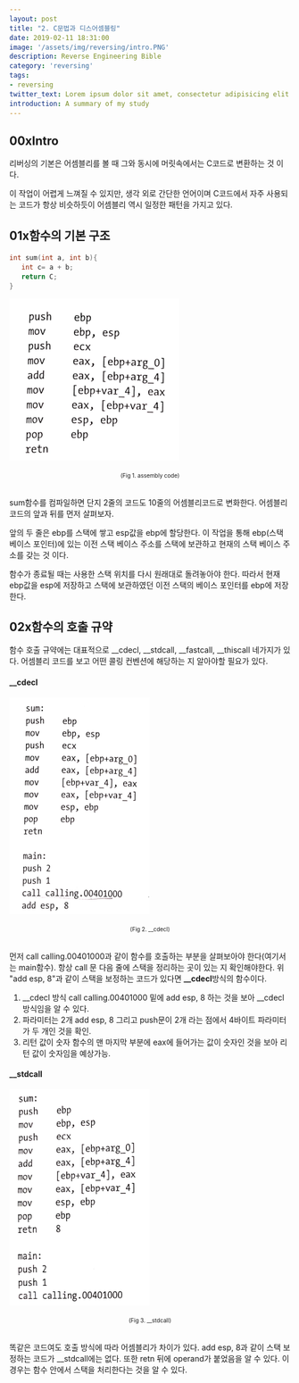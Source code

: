 ```yaml
---
layout: post
title: "2. C문법과 디스어셈블링"
date: 2019-02-11 18:31:00
image: '/assets/img/reversing/intro.PNG'
description: Reverse Engineering Bible
category: 'reversing'
tags:
- reversing
twitter_text: Lorem ipsum dolor sit amet, consectetur adipisicing elit.
introduction: A summary of my study
---
```


## 00xIntro

 리버싱의 기본은 어셈블리를 볼 때 그와 동시에 머릿속에서는 C코드로 변환하는 것 이다.

 이 작업이 어렵게 느껴질 수 있지만, 생각 외로 간단한 언어이며 C코드에서 자주 사용되는 코드가 항상 비슷하듯이 어셈블리 역시 일정한 패턴을 가지고 있다.

## 01x함수의 기본 구조

 ~~~c
 int sum(int a, int b){
    int c= a + b;
    return C;
 }
~~~
 ![problem](/assets/img/reversing/2/fig1.PNG "assembly code")
<center><font size="0.5em">(Fig 1. assembly code)</font></center><br>

 sum함수를 컴파일하면 단지 2줄의 코드도 10줄의 어셈블리코드로 변화한다. 어셈블리 코드의 앞과 뒤를 먼저 살펴보자.

 앞의 두 줄은 ebp를 스택에 쌓고 esp값을 ebp에 할당한다. 이 작업을 통해 ebp(스택 베이스 포인터)에 있는 이전 스택 베이스 주소를 스택에 보관하고 현재의 스택 베이스 주소를 갖는 것 이다.

 함수가 종료될 때는 사용한 스택 위치를 다시 원래대로 돌려놓아야 한다. 따라서 현재 ebp값을 esp에 저장하고 스택에 보관하였던 이전 스택의 베이스 포인터를 ebp에 저장한다.

## 02x함수의 호출 규약

함수 호출 규약에는 대표적으로 __cdecl, __stdcall, __fastcall, __thiscall 네가지가 있다. 어셈블리 코드를 보고 어떤 콜링 컨벤션에 해당하는 지 알아야할 필요가 있다.

#### __cdecl

![problem](/assets/img/reversing/2/fig2.PNG "assembly code")
<center><font size="0.5em">(Fig 2. __cdecl)</font></center><br>

먼저 call calling.00401000과 같이 함수를 호출하는 부분을 살펴보아야 한다(여기서는 main함수). 항상 call 문 다음 줄에 스택을 정리하는 곳이 있는 지 확인해야한다. 위 "add esp, 8"과 같이 스택을 보정하는 코드가 있다면 **__cdecl**방식의 함수이다.

1. __cdecl 방식
    call calling.00401000 밑에 add esp, 8 하는 것을 보아 __cdecl방식임을 알 수 있다.
2. 파라미터는 2개
    add esp, 8 그리고 push문이 2개 라는 점에서 4바이트 파라미터가 두 개인 것을 확인.
3. 리턴 값이 숫자
    함수의 맨 마지막 부분에 eax에 들어가는 값이 숫자인 것을 보아 리턴 값이 숫자임을 예상가능.


#### __stdcall

![problem](/assets/img/reversing/2/fig3.PNG "assembly code")
<center><font size="0.5em">(Fig 3. __stdcall)</font></center><br>

똑같은 코드여도 호출 방식에 따라 어셈블리가 차이가 있다. add esp, 8과 같이 스택 보정하는 코드가 __stdcall에는 없다. 또한 retn 뒤에 operand가 붙었음을 알 수 있다. 이 경우는 함수 안에서 스택을 처리한다는 것을 알 수 있다.

